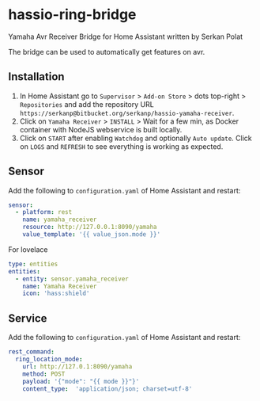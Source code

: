 # hassio-ring-bridge

Yamaha Avr Receiver Bridge for Home Assistant written by Serkan Polat

The bridge can be used to automatically get features on avr.


## Installation

1) In Home Assistant go to `Supervisor` > `Add-on Store` > dots top-right > `Repositories` and add the repository URL `https://serkanp@bitbucket.org/serkanp/hassio-yamaha-receiver`.
2) Click on `Yamaha Receiver` > `INSTALL` > Wait for a few min, as Docker container with NodeJS webservice is built locally.
4) Click on `START` after enabling `Watchdog` and optionally `Auto update`. Click on `LOGS` and `REFRESH` to see everything is working as expected.

## Sensor

Add the following to `configuration.yaml` of Home Assistant and restart:

```yaml
sensor:
  - platform: rest
    name: yamaha_receiver
    resource: http://127.0.0.1:8090/yamaha
    value_template: '{{ value_json.mode }}'
```

For lovelace

```yaml
type: entities
entities:
  - entity: sensor.yamaha_receiver
    name: Yamaha Receiver
    icon: 'hass:shield'
```

## Service

Add the following to `configuration.yaml` of Home Assistant and restart:

```yaml
rest_command:
  ring_location_mode:
    url: http://127.0.1:8090/yamaha
    method: POST
    payload: '{"mode": "{{ mode }}"}'
    content_type:  'application/json; charset=utf-8'
```
